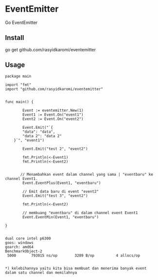# EventEmitter
Go EventEmitter


Install
---------------
go get github.com/rasyidkaromi/eventemitter
        
        
Usage
---------------

	package main

	import "fmt"
	import "github.com/rasyidkaromi/eventemitter"


	func main() {

          	Event := eventemitter.New(1)
        	Event1 := Event.On("event1")
        	Event2 := Event.On("event2")
          
        	Event.Emit("`{
			"data": "data",
			"data 2": "data 2"
		}`", "event1")
              
        	Event.Emit("test 2", "event2")
          
        	fmt.Println(<-Event1)
        	fmt.Println(<-Event2)


           // Menambahkan event dalam channel yang sama | "eventbaru" ke channel Event1.          
        	Event.EventPlus(Event1, "eventbaru")

            // Emit data baru di event "event2"
        	Event.Emit("test 3", "event2")

        	fmt.Println(<-Event2)
        	
            // membuang "eventbaru" di dalam channel event Event1
        	Event.EventMin(Event1, "eventbaru")
          
	}


	dual core intel p6300 
	goos: windows
	goarch: amd64
	BenchmarkObject-2
	 5000	    793015 ns/op	    3289 B/op	       4 allocs/op


	*) kelebihannya yaitu kita bisa membuat dan menerima banyak event dalam satu channel dan memilahnya
	




